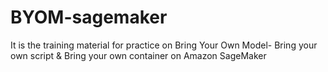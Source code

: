 # BYOM-sagemaker
It is the training material for practice on Bring Your Own Model- Bring your own script &amp; Bring your own container on Amazon SageMaker
